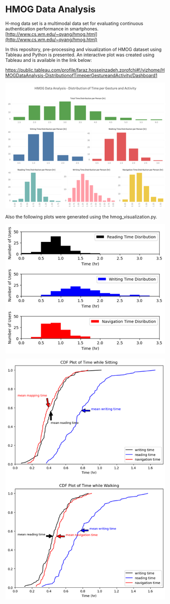 # HMOG Data Analysis

H-mog data set is a multimodal data set for evaluating continuous authentication performance in smartphones. [http://www.cs.wm.edu/~qyang/hmog.html](http://www.cs.wm.edu/~qyang/hmog.html)

In this repository, pre-processing and visualization of HMOG dataset using Tableau and Python is presented. An interactive plot was created using Tableau and is available in the link below:

https://public.tableau.com/profile/faraz.hosseinzadeh.zorofchi#!/vizhome/HMOGDataAnalysis-DistributionofTimeperGestureandActivity/Dashboard1

 ![alt text](static/Tableau_Plot.png)
 
 Also the following plots were generated using the hmog_visualization.py.
 
 ![alt text](static/all_activities_plot_hist.png)
 
 ![alt text](static/all_activities_plot_cum.png)
 
